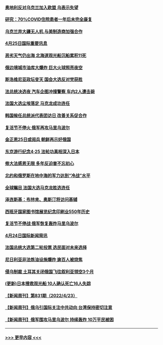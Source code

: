 #### [奥地利反对乌克兰加入欧盟 乌表示失望](../pages/prog202/a103409479.md?t=04251951) 
#### [研究：70%COVID住院患者一年后未完全康复](../pages/prog202/a103409456.md?t=04251951) 
#### [乌克兰弃大疆无人机 与美制造商加强合作](../pages/prog202/a103409435.md?t=04251951) 
#### [4月25日国际重要讯息](../pages/prog202/a103409355.md?t=04251951) 
#### [恶劣天气仍出海 北海道观光船沉船累积11死](../pages/prog202/a103409303.md?t=04251951) 
#### [俄边境城市油库大爆炸 巨大火球照亮夜空](../pages/prog202/a103409294.md?t=04251951) 
#### [斯洛维尼亚政坛变天 国会大选反对党获胜](../pages/prog202/a103409285.md?t=04251951) 
#### [法总统决选夜 汽车企图冲撞警察 车内2人遭击毙](../pages/prog202/a103409239.md?t=04251951) 
#### [法国大选尘埃落定 马克龙成功连任](../pages/prog202/a103409096.md?t=04251951) 
#### [韩国候任总统派代表团访日 改善关系促合作](../pages/prog202/a103409088.md?t=04251951) 
#### [复活节不停火 俄军再攻马里乌波尔](../pages/prog202/a103409086.md?t=04251951) 
#### [金正恩25日或阅兵 朝鲜再示好俄国](../pages/prog202/a103409090.md?t=04251951) 
#### [东京游行纪念4·25 法轮功真相深入日本](../pages/prog202/a103409065.md?t=04251951) 
#### [修大法感恩无限 多年反迫害不忘初心](../pages/prog202/a103409052.md?t=04251951) 
#### [北约和俄罗斯在地中海的军力达到“冷战”水平](../pages/prog202/a103409034.md?t=04251951) 
#### [全球瞩目 法国大选马克龙胜选连任](../pages/prog202/a103409032.md?t=04251951) 
#### [泽连斯基：布林肯、奥斯汀将访问基辅](../pages/prog202/a103409004.md?t=04251951) 
#### [西班牙国家图书馆展览纪念印刷业550年历史](../pages/prog202/a103408868.md?t=04251951) 
#### [复活节不停战 俄军恢复轰炸马里乌波尔](../pages/prog202/a103408883.md?t=04251951) 
#### [4月24日国际新闻简讯](../pages/prog202/a103408850.md?t=04251951) 
#### [法国总统大选第二轮投票 选民面对未来选择](../pages/prog202/a103408837.md?t=04251951) 
#### [尼日利亚非法炼油设施爆炸 逾百人被烧焦](../pages/prog202/a103408720.md?t=04251951) 
#### [侵乌制裁 土耳其关闭俄国飞往叙利亚领空3个月](../pages/prog202/a103408693.md?t=04251951) 
#### [(更新)日本搜救观光船 10人确认死亡16人失踪](../pages/prog202/a103408670.md?t=04251951) 
#### [【新闻周刊】第831期（2022/4/23）](../pages/prog202/a103408566.md?t=04251951) 
#### [【新闻周刊】俄乌引国际关注中共动向 台湾保持密切注意](../pages/prog202/a103408515.md?t=04251951) 
#### [【新闻周刊】俄军围攻马里乌波尔 持续轰炸 10万平民被困](../pages/prog202/a103408513.md?t=04251951) 

----
#### [ >>> 更早内容 <<< ](../indexes/prog202-earlier.md)
